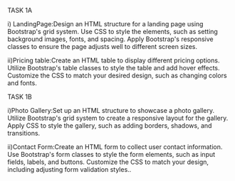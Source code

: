 TASK 1A

i) LandingPage:Design an HTML structure for a landing
page using Bootstrap's grid system. Use CSS to style the elements, such as
setting background images, fonts, and spacing. Apply Bootstrap's responsive
classes to ensure the page adjusts well to different screen sizes.

ii)Pricing table:Create an HTML table to display different pricing
options. Utilize Bootstrap's table classes to style the table and add hover effects.
Customize the CSS to match your desired design, such as changing colors and
fonts.

TASK 1B

i)Photo Gallery:Set up an HTML structure to showcase a photo gallery.
Utilize Bootstrap's grid system to create a responsive layout for the gallery.
Apply CSS to style the gallery, such as adding borders, shadows, and transitions.

ii)Contact Form:Create an HTML form to collect user contact
information. Use Bootstrap's form classes to style the form elements, such as
input fields, labels, and buttons. Customize the CSS to match your design,
including adjusting form validation styles..

